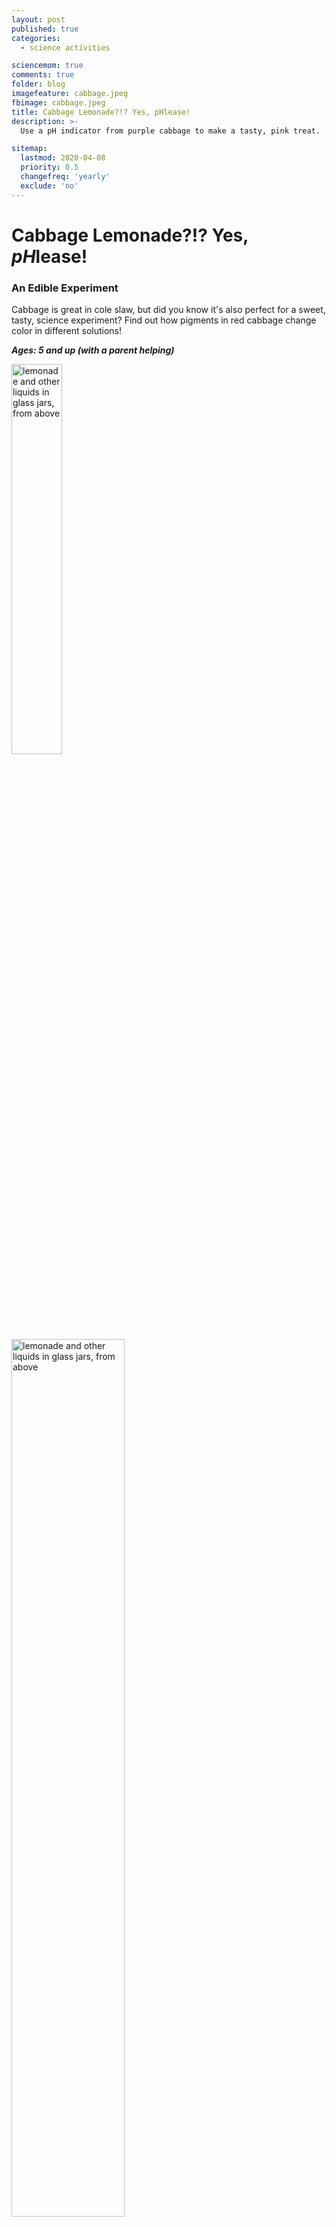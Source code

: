 ```yaml
---
layout: post
published: true
categories:
  - science activities

sciencemom: true
comments: true
folder: blog
imagefeature: cabbage.jpeg
fbimage: cabbage.jpeg
title: Cabbage Lemonade?!? Yes, pHlease!
description: >-
  Use a pH indicator from purple cabbage to make a tasty, pink treat.

sitemap:
  lastmod: 2020-04-08
  priority: 0.5
  changefreq: 'yearly'
  exclude: 'no'
---
```




# Cabbage Lemonade?!? Yes, *pH*lease!

###  An Edible Experiment

Cabbage is great in cole slaw, but did you know it's also perfect for a sweet, tasty, science experiment? Find out how pigments in red cabbage change color in different solutions!

***Ages: 5 and up (with a parent helping)***

<img
 align="left"
 src="https://i.imgur.com/eForl3v.jpg" width="40%" class="img-fluid" alt="lemonade and other liquids in glass jars, from above">

<img src="https://i.imgur.com/eh95P78.png" width="60%" class="img-fluid" alt="lemonade and other liquids in glass jars, from above"> <br/>




## How to do it!
### Materials (What you'll need)

<p align="left">
<img style="float: right"
 src="https://i.imgur.com/N4rIJEa.jpg" width="40%" class="img-fluid" alt="Supplies to make Cabbage lemonade: water, lemons, red cabbage, sugar">
 </p>

<br/>


For the lemon juice:
* 4 lemons, juiced
* 1/2 cup sugar
* 1 pitcher full of water

For the cabbage water:
* 1 cup chopped cabbage
* 2 cups water <br/>


### Method (What to do)
Mix lemon juice ingredients together. Use more or less sugar or lemon juice to taste.

Boil cabbage and 2 cups of water together. Drain the water and let it cool. Admire its lovely purple color.

Add a few spoonfuls of cabbage water to your lemonade, and watch the color change to pink!

Yes, you can drink your natural pink lemonade! Just be careful not to add too much cabbage water, unless you want your lemonade to smell a bit…. vegetable-y.


## How it works:
Purple cabbage gets its gorgeous blue-purple color from a type of pigment molecule called an anthocyanin (AN-tho-SY-uh-nin). Anthocyanins change color depending on the pH of the solutions they're in. They're blue or purple in neutral conditions (like water), greenish in alkaline solutions (like water with baking soda in it), and pinkish in acidic solutions (like our lemonade in this experiment).

Anthocyanins are found in many plants -- berries like blueberries and raspberries, grains like blue corn and black rice, and even in black beans! Scientists aren’t quite sure what they do in plants, but it may help them with resistance to colder temperatures.
You can find out about another important plant pigment, chlorophyll, in [this video](https://www.youtube.com/watch?v=0MzcwgDffrI)!
